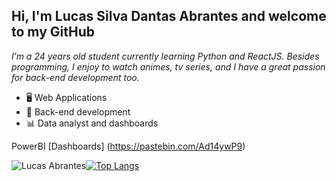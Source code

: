 ## Hi, I'm Lucas Silva Dantas Abrantes and welcome to my GitHub
*I’m a 24 years old student currently learning Python and ReactJS. Besides programming, I enjoy to watch animes, tv series, and I have a great passion for back-end development too.*
</br>
- 🖥 Web Applications
- 🔌 Back-end development
- 📊 Data analyst and dashboards

 PowerBI [Dashboards] (https://pastebin.com/Ad14ywP9) 





![Lucas Abrantes](https://github-readme-stats.vercel.app/api?username=lucasabrantes1&show_icons=true&theme=dark)[![Top Langs](https://github-readme-stats.vercel.app/api/top-langs/?username=lucasabrantes1&layout=compact&theme=dark&hide=html,batchfile,shell,xslt,jupyter%20notebook)](https://github.com/anuraghazra/github-readme-stats)



